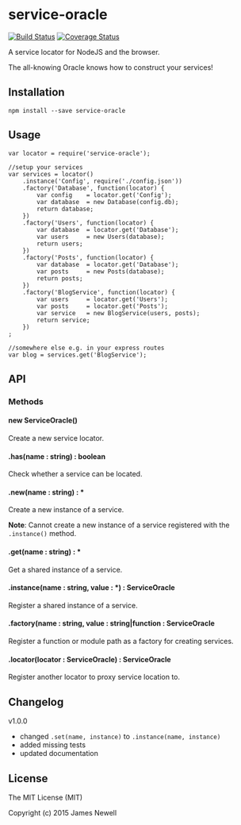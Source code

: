 # service-oracle

[![Build Status](https://travis-ci.org/digitaledgeit/service-oracle.svg?branch=master)](https://travis-ci.org/digitaledgeit/service-oracle)
[![Coverage Status](https://coveralls.io/repos/digitaledgeit/service-oracle/badge.svg?branch=master&service=github)](https://coveralls.io/github/digitaledgeit/service-oracle?branch=master)

A service locator for NodeJS and the browser.

The all-knowing Oracle knows how to construct your services!

## Installation

    npm install --save service-oracle
    
## Usage
    
    var locator = require('service-oracle');
    
    //setup your services
    var services = locator()
    	.instance('Config', require('./config.json'))
    	.factory('Database', function(locator) {
    		var config    = locator.get('Config');
    		var database  = new Database(config.db);
    		return database;
    	})
    	.factory('Users', function(locator) {
    		var database  = locator.get('Database');
    		var users     = new Users(database);
    		return users;
    	})
    	.factory('Posts', function(locator) {
    		var database  = locator.get('Database');
    		var posts     = new Posts(database);
    		return posts;
    	})
    	.factory('BlogService', function(locator) {
    		var users     = locator.get('Users');
    		var posts     = locator.get('Posts');
    		var service   = new BlogService(users, posts);
    		return service;
    	})
    ;
    
    //somewhere else e.g. in your express routes
    var blog = services.get('BlogService');

## API

### Methods

#### new ServiceOracle()

Create a new service locator.

#### .has(name : string) : boolean

Check whether a service can be located.

#### .new(name : string) : *

Create a new instance of a service.

**Note**: Cannot create a new instance of a service registered with the `.instance()` method.

#### .get(name : string) : *

Get a shared instance of a service.

#### .instance(name : string, value : *) : ServiceOracle

Register a shared instance of a service.

#### .factory(name : string, value : string|function : ServiceOracle

Register a function or module path as a factory for creating services.

#### .locator(locator : ServiceOracle) : ServiceOracle

Register another locator to proxy service location to.

## Changelog

v1.0.0

- changed `.set(name, instance)` to `.instance(name, instance)`
- added missing tests
- updated documentation

## License

The MIT License (MIT)

Copyright (c) 2015 James Newell